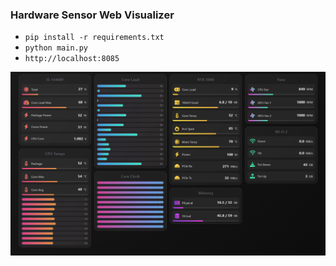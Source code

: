 ### Hardware Sensor Web Visualizer
- `pip install -r requirements.txt`
- `python main.py`
- `http://localhost:8085`

![ui](ui.png)